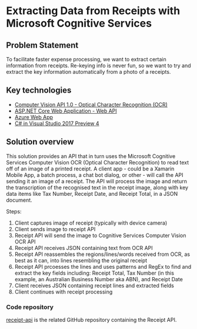 # Extracting Data from Receipts with Microsoft Cognitive Services #

## Problem Statement ##
To facilitate faster expense processing, we want to extract certain information from receipts. Re-keying info is never fun, so we want to try and extract the key information automatically from a photo of a receipts.

## Key technologies ##
- [Computer Vision API 1.0 - Optical Character Recognition (OCR)](https://docs.microsoft.com/en-us/azure/cognitive-services/Computer-vision/Home)
- [ASP.NET Core Web Application - Web API](https://docs.microsoft.com/en-us/aspnet/core/tutorials/first-web-api)
- [Azure Web App](https://azure.microsoft.com/en-us/services/app-service/web/)
- [C# in Visual Studio 2017 Preview 4](https://www.visualstudio.com/vs/preview/)

## Solution overview ##

This solution provides an API that in turn uses the Microsoft Cognitive Services Computer Vision OCR (Optical Character Recognition) to read text off of an image of a printed receipt.  A client app - could be a Xamarin Mobile App, a batch process, a chat bot dialog, or other - will call the API sending it an image of a receipt.  The API will process the image and return the transcription of the recognised text in the receipt image, along with key data items like Tax Number, Receipt Date, and Receipt Total, in a JSON document.

Steps:
1. Client captures image of receipt (typically with device camera)
2. Client sends image to receipt API
3. Receipt API will send the image to Cognitive Services Computer Vision OCR API
4. Receipt API receives JSON containing text from OCR API
5. Receipt API reassembles the regions/lines/words received from OCR, as best as it can, into lines resembling the original receipt
6. Receipt API prcoesses the lines and uses patterns and RegEx to find and extract the key fields including: Receipt Total, Tax Number (in this example, an Australian Business Number aka ABN), and Receipt Date
7. Client receives JSON containing receipt lines and extracted fields
8. Client continues with receipt processing

### Code repository ###

[receipt-api](https://github.com/nzregs/receipt-api) is the related GitHub repository containing the Receipt API.
